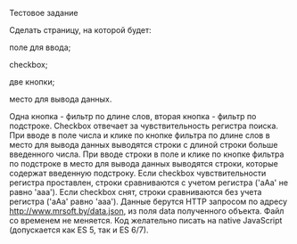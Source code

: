 Тестовое задание

Сделать страницу, на которой будет:

поле для ввода;

checkbox;

две кнопки;

место для вывода данных.

Одна кнопка - фильтр по длине слов, вторая кнопка - фильтр по
подстроке. Checkbox отвечает за чувствительность регистра поиска.
При вводе в поле числа и клике по кнопке фильтра по длине слов в
место для вывода данных выводятся строки с длиной строки больше
введенного числа.
При вводе строки в поле и клике по кнопке фильтра по подстроке в
место для вывода данных выводятся строки, которые содержат
введенную подстроку.
Если checkbox чувствительности регистра проставлен, строки
сравниваются с учетом регистра ('aAa' не равно 'aaa'). Если checkbox
снят, строки сравниваются без учета регистра ('aAa' равно 'aaa').
Данные берутся HTTP запросом по адресу http://www.mrsoft.by/data.json,
из поля data полученного объекта. Файл со временем не меняется.
Код желательно писать на native JavaScript (допускается как ES 5, так и
ES 6/7).